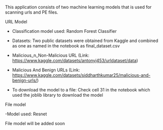 This application consists of two machine learning models that is used for scanning urls and PE files.

URL Model

- Classification model used: Random Forest Classifier

- Datasets: Two public datasets were obtained from Kaggle and combined as one as named in the notebook as final_dataset.csv
- Malicious_n_Non-Malicious URL (Link: https://www.kaggle.com/datasets/antonyj453/urldataset/data)
- Malicious And Benign URLs (Link: https://www.kaggle.com/datasets/siddharthkumar25/malicious-and-benign-urls/)
          
- To download the model to a file: Check cell 31 in the notebook which used the joblib library to download the model 

File model

-Model used: Resnet

File model will be added soon
